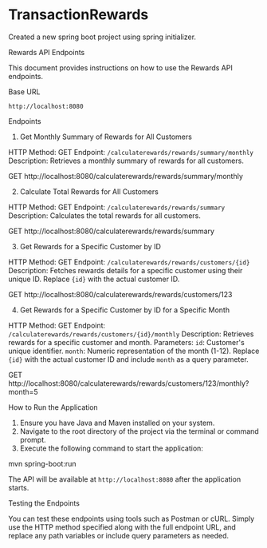 # TransactionRewards

Created a new spring boot project using spring initializer. 

Rewards API Endpoints

This document provides instructions on how to use the Rewards API endpoints.

Base URL

`http://localhost:8080` 


Endpoints

 1. Get Monthly Summary of Rewards for All Customers

HTTP Method: GET
Endpoint: `/calculaterewards/rewards/summary/monthly`
Description: Retrieves a monthly summary of rewards for all customers.

GET http://localhost:8080/calculaterewards/rewards/summary/monthly

2. Calculate Total Rewards for All Customers

HTTP Method: GET
Endpoint: `/calculaterewards/rewards/summary`
Description: Calculates the total rewards for all customers.

GET http://localhost:8080/calculaterewards/rewards/summary

3. Get Rewards for a Specific Customer by ID

HTTP Method: GET
Endpoint: `/calculaterewards/rewards/customers/{id}`
Description: Fetches rewards details for a specific customer using their unique ID.
Replace `{id}` with the actual customer ID.

GET http://localhost:8080/calculaterewards/rewards/customers/123

4. Get Rewards for a Specific Customer by ID for a Specific Month

HTTP Method: GET
Endpoint: `/calculaterewards/rewards/customers/{id}/monthly`
Description: Retrieves rewards for a specific customer and month.
Parameters:
`id`: Customer's unique identifier.
`month`: Numeric representation of the month (1-12).
Replace `{id}` with the actual customer ID and include `month` as a query parameter.

GET http://localhost:8080/calculaterewards/rewards/customers/123/monthly?month=5


How to Run the Application

1. Ensure you have Java and Maven installed on your system.
2. Navigate to the root directory of the project via the terminal or command prompt.
3. Execute the following command to start the application:

mvn spring-boot:run

The API will be available at `http://localhost:8080` after the application starts.

Testing the Endpoints

You can test these endpoints using tools such as Postman or cURL. Simply use the HTTP method specified along with the full endpoint URL, and replace any path variables or include query parameters as needed.















